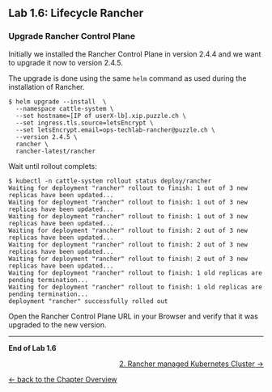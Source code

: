 ## Lab 1.6: Lifecycle Rancher


### Upgrade Rancher Control Plane 

Initially we installed the Rancher Control Plane in version 2.4.4 and we want to upgrade it now to version 2.4.5.

The upgrade is done using the same `helm` command as used during the installation of Rancher.


```
$ helm upgrade --install  \
  --namespace cattle-system \
  --set hostname=[IP of userX-lb].xip.puzzle.ch \
  --set ingress.tls.source=letsEncrypt \
  --set letsEncrypt.email=ops-techlab-rancher@puzzle.ch \
  --version 2.4.5 \
  rancher \
  rancher-latest/rancher

```

Wait until rollout complets:

```
$ kubectl -n cattle-system rollout status deploy/rancher
Waiting for deployment "rancher" rollout to finish: 1 out of 3 new replicas have been updated...
Waiting for deployment "rancher" rollout to finish: 1 out of 3 new replicas have been updated...
Waiting for deployment "rancher" rollout to finish: 1 out of 3 new replicas have been updated...
Waiting for deployment "rancher" rollout to finish: 2 out of 3 new replicas have been updated...
Waiting for deployment "rancher" rollout to finish: 2 out of 3 new replicas have been updated...
Waiting for deployment "rancher" rollout to finish: 2 out of 3 new replicas have been updated...
Waiting for deployment "rancher" rollout to finish: 1 old replicas are pending termination...
Waiting for deployment "rancher" rollout to finish: 1 old replicas are pending termination...
deployment "rancher" successfully rolled out
```

Open the Rancher Control Plane URL in your Browser and verify that it was upgraded to the new version.

---

**End of Lab 1.6**

<p width="100px" align="right"><a href="20_cluster.md">2. Rancher managed Kubernetes Cluster →</a></p>

[← back to the Chapter Overview](10_rancher.md)

